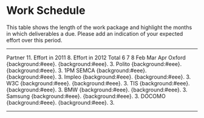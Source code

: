 Work Schedule
=============

This table shows the length of the work package and highlight the months in which deliverables a due. Please add an indication of your expected effort over this period.

  --------- --------------------- --------------------- --------- ----- ------------------------ ----- ----- ----- ----- ----- ----- ----- ----- ----- ----- ----- ----- ---------------------------- ------------------------ --
  Partner   11. Effort in 2011   8. Effort in 2012    Total
            6                     7                     8
            Feb                   Mar                   Apr
  Oxford    {background:#eee}.   {background:#eee}.   3.
  Polito    {background:#eee}.   {background:#eee}.   3. 1PM
  SEMCA     {background:#eee}.   {background:#eee}.   3.
  Impleo    {background:#eee}.   {background:#eee}.   3.
  W3C       {background:#eee}.   {background:#eee}.   3.
  TIS       {background:#eee}.   {background:#eee}.   3.
  BMW       {background:#eee}.   {background:#eee}.   3.
  Samsung   {background:#eee}.   {background:#eee}.   3.
  DOCOMO    {background:#eee}.   {background:#eee}.   3.
  --------- --------------------- --------------------- --------- ----- ------------------------ ----- ----- ----- ----- ----- ----- ----- ----- ----- ----- ----- ----- ---------------------------- ------------------------ --



